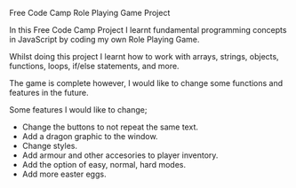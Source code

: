  Free Code Camp Role Playing Game Project


In this Free Code Camp Project I learnt fundamental programming concepts in JavaScript by coding my own Role Playing Game. 

Whilst doing this project I learnt how to work with arrays, strings, objects, functions, loops, if/else statements, and more.

The game is complete however, I would like to change some functions and features
in the future.

Some features I would like to change;

- Change the buttons to not repeat the same text.
- Add a dragon graphic to the window.
- Change styles.
- Add armour and other accesories to player inventory.
- Add the option of easy, normal, hard modes.
- Add more easter eggs.